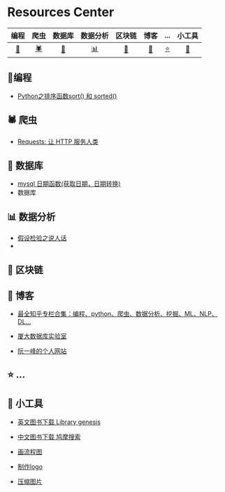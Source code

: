 # Resources Center 


|编程 | 爬虫 |   数据库    | 数据分析 | 区块链 | 博客 |... | 小工具 |
|:---------:|:---------:| :---------: | :---------: |:---------:| :---------: | :---------: | :---------: |
| [:pencil:](#pencil-编程)|[:spider:](#spider-爬虫)| [:notebook_with_decorative_cover:](#notebook_with_decorative_cover-数据库)| [:bar_chart:](#bar_chart-数据分析) | [:ledger:](#ledger-区块链) |[:notebook:](#notebook-博客)| [:star:](#star-) | [:key:](#key-小工具) |



## :pencil: ​编程

- [Python之排序函数sort() 和 sorted()](https://www.jianshu.com/p/7be04a3f30cd)




## :spider: 爬虫

- [Requests: 让 HTTP 服务人类](https://2.python-requests.org//zh_CN/latest/)



## :notebook_with_decorative_cover: 数据库

- [mysql 日期函数(获取日期，日期转换)](https://www.cnblogs.com/ggjucheng/p/3352280.html)  
- 数据库

## :bar_chart: ​数据分析

- [假设检验之说人话](https://zhuanlan.zhihu.com/p/31322539) 
- 

## :ledger: 区块链





## :notebook: 博客

- [最全知乎专栏合集：编程、python、爬虫、数据分析、挖掘、ML、NLP、DL...](https://www.jianshu.com/p/8d1c87cc631d) 

- [厦大数据库实验室](http://dblab.xmu.edu.cn/blog/)

- [阮一峰的个人网站](http://www.ruanyifeng.com/home.html) 

  

## :star: ...



## :key: 小工具

- [英文图书下载 Library genesis](http://gen.lib.rus.ec/)
- [中文图书下载  鸠摩搜索](https://www.jiumodiary.com/)
- [画流程图](http://www.draw.io) 

- [制作logo](http://www.logomakr.com)

- [压缩图片](https://squoosh.app/)
